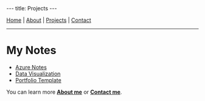 <link rel="stylesheet" href="assets/style.css">
---
title: Projects
---

[Home](index.md) | [About](about.md) | [Projects](projects.md) | [Contact](contact.md)

---

# My Notes

- [Azure Notes](projects/azure.md)
- [Data Visualization](https://github.com/yourusername/data-viz)
- [Portfolio Template](https://github.com/yourusername/portfolio-template)

You can learn more **[About me](about.md)** or **[Contact me](contact.md)**.
